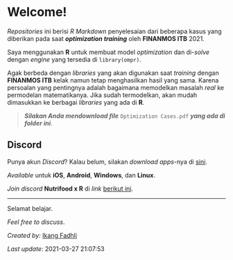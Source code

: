 Welcome\!
================

*Repositories* ini berisi *R Markdown* penyelesaian dari beberapa kasus
yang diberikan pada saat ***optimization training*** oleh **FINANMOS
ITB** 2021.

Saya menggunakan **R** untuk membuat model *optimization* dan di-*solve*
dengan *engine* yang tersedia di `library(ompr)`.

Agak berbeda dengan *libraries* yang akan digunakan saat *training*
dengan **FINANMOS ITB** kelak namun tetap menghasilkan hasil yang sama.
Karena persoalan yang pentingnya adalah bagaimana memodelkan masalah
*real* ke permodelan matematikanya. Jika sudah termodelkan, akan mudah
dimasukkan ke berbagai *libraries* yang ada di **R**.

> ***Silakan Anda mendownload file*** `Optimization Cases.pdf` ***yang
> ada di folder ini***.

## **Discord**

Punya akun *Discord*? Kalau belum, silakan *download apps*-nya di
[sini](https://discord.com/).

*Available* untuk **iOS**, **Android**, **Windows**, dan **Linux**.

*Join discord* **Nutrifood x R** di *link* [berikut
ini](https://discord.gg/zy9XJgsf).

-----

Selamat belajar.

*Feel free to discuss*.

*Created by:* [Ikang Fadhli](https://ikanx101.com/)

*Last update:* 2021-03-27 21:07:53
